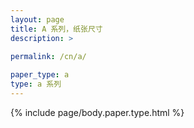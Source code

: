 ```yaml
---
layout: page
title: A 系列，纸张尺寸
description: >
 
permalink: /cn/a/

paper_type: a
type: a 系列
---
```

{% include page/body.paper.type.html %}
